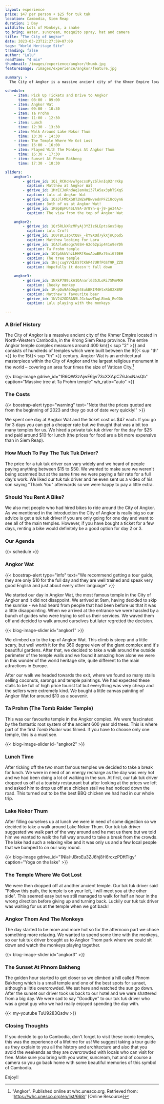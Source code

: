 ```yaml
---
layout: experience
price: $47 per person + $25 for tuk tuk
location: Cambodia, Siem Reap
duration: 1 Day
wildlife: Lots of Monkeys, a snake
to_bring: Water, suncream, mosquito spray, hat and camera
title: "The City of Angkor"
date: 2023-03-23T12:27:59+07:00
tags: "World Heritage Site"
tranding: false
author: "Lulu"
readTime: "4 min"
thumbnail: /images/experience/angkor/thumb.jpg
featureImage: /images/experience/angkor/feature.jpg

summary: >
  The City of Angkor is a massive ancient city of the Khmer Empire located in North-Western Cambodia, in the Krong Siem Reap province. 

schedule:
    - item: Pick Up Tickets and Drive to Angkor
      time: 08:00 - 09:00
    - item: Angkor Wat
      time: 09:00 - 10:30
    - item: Ta Prohm
      time: 11:00 - 12:30
    - item: Lunch
      time: 12:30 - 13:30
    - item: Walk Around Lake Nokor Thum
      time: 13:30 - 14:30
    - item: The Temple Where We Got Lost
      time: 15:00 - 16:00
    - item: Played With The Monkeys At Angkor Thom
      time: 16:30 - 17:30
    - item: Sunset At Phnom Bakheng
      time: 17:30 - 18:30

sliders:
    angkor1:
        - gdrive_id: 1Qi_RCKcHvwTgecsxPyzSlknIq02rrKkp
          caption: Matthew at Angkor Wat
        - gdrive_id: 1MrECJoRndWq2emHui37lA5ax3phTSXqS
          caption: Lulu at Angkor Wat
        - gdrive_id: 1QsJlFMbXG8TZWZePBwvednPFZiUcQyn6
          caption: Both of us at Angkor Wat!
        - gdrive_id: 1R9pBpFU4SLV9A-Ur8Yn-q-j9-ge34AJ-
          caption: The view from the top of Angkor Wat

    angkor2:
        - gdrive_id: 1Qr5RLkXRzMPyAj3YZIz6LEptsGns5Hpy
          caption: Lulu Croft
        - gdrive_id: 1O0TBCIspKtQ8F_-kY9XQd7ykXjnCpGd5
          caption: Matthew looking for Lara
        - gdrive_id: 1OAJlw0aogcV6SH-62d62pip441o9eYDh
          caption: Ta Prohm temple
        - gdrive_id: 1O7pAkkVhzLHHRfRnoAowBRx76niG70EH
          caption: The tree temple
        - gdrive_id: 1NsjcugYVKLES7CKhF47URfFGST9R_ZZO
          caption: Hopefully it doesn't fall down

    angkor3:
        - gdrive_id: 1NXkP789LkA1QAnarl635JLoRi7SMmMKH
          caption: Cheeky monkey 
        - gdrive_id: 1R-pDu9A6OngE4EukBKIM4HtxRb02XBNF
          caption: Matthew's favourite beer
        - gdrive_id: 1NV242ODBAN5LJGckwwTAqL8bmA_BwJOb
          caption: Lulu playing with the monkeys

---
```


### A Brief History

The City of Angkor is a massive ancient city of the Khmer Empire located in North-Western Cambodia, in the Krong Siem Reap province. The entire Angkor temple complex measures around 400 km{{< sup "2" >}} and consists of hundreds of temples which were built between the 9{{< sup "th" >}} to the 15{{< sup "th" >}} century. Angkor Wat is an architectural masterpiece within the City of Angkor and the largest religious monument in the world – covering an area four times the size of Vatican City.[^1]

{{< blog-image gdrive_id="1R6QW3zAjwE6jyr73cXXApCZ6JoxNasQb" caption="Massive tree at Ta Prohm temple" wh_ratio="auto" >}}

### The Costs

{{< boostrap-alert type="warning" text="Note that the prices quoted are from the beginning of 2023 and they go out of date very quickly!" >}}

We spent one day at Angkor Wat and the ticket cost us $47 each. If you go for 3 days you can get a cheaper rate but we thought that was a bit too many temples for us. We hired a private tuk tuk driver for the day for $25 and paid around $10 for lunch (the prices for food are a bit more expensive than in Siem Reap).

### How Much To Pay The Tuk Tuk Driver?

The price for a tuk tuk driver can vary widely and we heard of people paying anything between $15 to $50. We wanted to make sure we weren't being scammed but at the same time we were paying a fair rate for a full day's work. We liked our tuk tuk driver and he even sent us a video of his son saying "Thank You" afterwards so we were happy to pay a little extra.

### Should You Rent A Bike?

We also met people who had hired bikes to ride around the City of Angkor. As we mentioned in the introduction the City of Angkor is really big so our advice is get a tuk tuk driver if you are only going for one day and want to see all of the main temples. However, if you have bought a ticket for a few days, renting a bike would definitely be a good option for day 2 or 3.

### Our Agenda

{{< schedule >}}

### Angkor Wat

{{< boostrap-alert type="info" text="We recommend getting a tour guide, they are only $10 for the full day and they are well trained and speak very good English and just about every other language" >}}

We started our day in Angkor Wat, the most famous temple in the City of Angkor and it did not disappoint. We arrived at 9am, having decided to skip the sunrise - we had heard from people that had been before us that it was a little disappointing. When we arrived at the entrance we were hassled by a bunch of guides who were trying to sell us their services. We waved them off and decided to walk around ourselves but later regretted the decision.

{{< blog-image-slider id="angkor1" >}}

We climbed up to the top of Angkor Wat. This climb is steep and a little scary, but well worth it for the 360 degree view of the giant complex and it's beautiful gardens. After that, we decided to take a walk around the outside perimeter of the temple walls and we found it amazing how alone we were in this wonder of the world heritage site, quite different to the main attractions in Europe.

After our walk we headed towards the exit, where we found so many stalls selling coconuts, sarongs and temple paintings. We had expected these stalls to be full of high price tourist tat but everything was very cheap and the sellers were extremely kind. We bought a little canvas painting of Angkor Wat for around $10 as a souvenir.

### Ta Prohm (The Tomb Raider Temple)

This was our favourite temple in the Angkor complex. We were fascinated by the fantastic root system of the ancient 600 year old trees. This is where part of the first *Tomb Raider* was filmed. If you have to choose only one temple, this is a must see.

{{< blog-image-slider id="angkor2" >}}

### Lunch Time

After ticking off the two most famous temples we decided to take a break for lunch. We were in need of an energy recharge as the day was very hot and we had been doing a lot of walking in the sun. At first, our tuk tuk driver dropped us off at a touristy restaurant but after looking at the prices we left and asked him to drop us off at a chicken stall we had noticed down the road. This turned out to be the best BBQ chicken we had had in our whole trip.

### Lake Nokor Thum

After filling ourselves up at lunch we were in need of some digestion so we decided to take a walk around Lake Nokor Thum. Our tuk tuk driver suggested we walk part of the way around and he met us there but we told him we wanted to walk the full way around to take a break from the crowds. The lake had such a relaxing vibe and it was only us and a few local people that we bumped to on our way round.

{{< blog-image gdrive_id="1NlaI-JBroEu3ZJ6hj8H6rcxzPDftTIgy" caption="Yoga on the lake" >}}

### The Temple Where We Got Lost

We were then dropped off at another ancient temple. Our tuk tuk driver said "Follow this path, the temple is on your left, I will meet you at the other side". This seemed easy but we still managed to walk for half an hour in the wrong direction before giving up and turning back. Luckily our tuk tuk driver was waiting for us at the temple when we got back!

### Angkor Thom And The Monkeys

The day started to be more and more hot so for the afternoon part we chose something more relaxing. We wanted to spend some time with the monkeys, so our tuk tuk driver brought us to Angkor Thom park where we could sit down and watch the monkeys playing together.

{{< blog-image-slider id="angkor3" >}}

### The Sunset At Phnom Bakheng

The golden hour started to get closer so we climbed a hill called Phnom Bakheng which is a small temple and  one of the best spots for sunset, although a little overcrowded. We sat here and watched the sun go down. After the sunset our driver took us back to our hotel and we were shattered from a big day. We were sad to say "Goodbye" to our tuk tuk driver who was a great guy who we had really enjoyed spending the day with.

{{< my-youtube TuU9283Qsdw >}}

### Closing Thoughts

If you decide to go to Cambodia, don't forget to visit these iconic temples, this was the experience of a lifetime for us! We suggest taking a tour guide as they explain to you all the history and architecture and also that you avoid the weekends as they are overcrowded with locals who can visit for free. Make sure you bring with you water, suncream, hat and of course a camera so you go back home with some beautiful memories of this symbol of Cambodia.

Enjoy!!

<!-- Citations -->
[^1]: "Angkor". Published online at whc.unesco.org. Retrieved from: 'https://whc.unesco.org/en/list/668/' [Online Resource]
